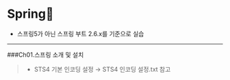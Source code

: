 # Spring🙈
* 스프링5가 아닌 스프링 부트 2.6.x를 기준으로 실습
---
###Ch01.스프링 소개 및 설치
>* STS4 기본 인코딩 설정 → STS4 인코딩 설정.txt 참고